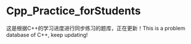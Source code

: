 # Cpp_Practice_forStudents
这是根据C++的学习进度进行同步练习的题库，正在更新！This is a problem database of C++, keep updating!

